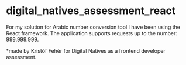 # digital_natives_assessment_react

For my solution for Arabic number conversion tool I have been using the React framework.
The application supports requests up to the number: 999.999.999.

\*made by Kristóf Fehér for Digital Natives as a frontend developer assessment.
